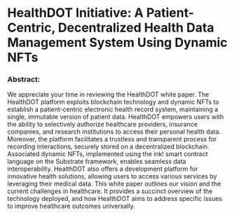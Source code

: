 #   HealthDOT Initiative: A Patient-Centric, Decentralized Health Data Management System Using Dynamic NFTs

### Abstract: 
We appreciate your time in reviewing the HealthDOT white paper. The HealthDOT platform exploits blockchain technology and dynamic NFTs to establish a patient-centric electronic health record system, maintaining a single, immutable version of patient data. HealthDOT empowers users with the ability to selectively authorize healthcare providers, insurance companies, and research institutions to access their personal health data. Moreover, the platform facilitates a trustless and transparent process for recording interactions, securely stored on a decentralized blockchain. Associated dynamic NFTs, implemented using the ink! smart contract language on the Substrate framework, enables seamless data interoperability. HealthDOT also offers a development platform for innovative health solutions, allowing users to access various services by leveraging their medical data. This white paper outlines our vision and the current challenges in healthcare. It provides a succinct overview of the technology deployed, and how HealthDOT aims to address specific issues to improve healthcare outcomes universally.

